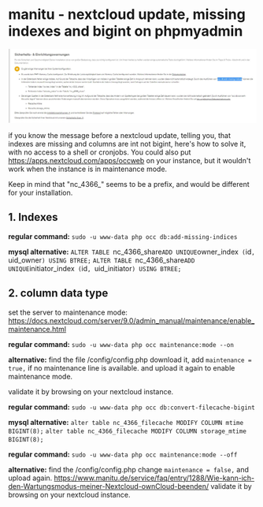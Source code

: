 # manitu - nextcloud update, missing indexes and bigint on phpmyadmin

![error.jpg](./error.JPG)

if you know the message before a nextcloud update, telling you, that indexes are missing and columns are int not bigint, here's how to solve it, with no access to a shell or cronjobs.
You could also put https://apps.nextcloud.com/apps/occweb on your instance, but it wouldn't work when the instance is in maintenance mode.

Keep in mind that "nc_4366_" seems to be a prefix, and would be different for your installation.

## 1. Indexes
**regular command:**
`sudo -u www-data php occ db:add-missing-indices`

**mysql alternative:**
`ALTER TABLE `nc_4366_share` ADD UNIQUE `owner_index` (`id`, `uid_owner`) USING BTREE;`
`ALTER TABLE `nc_4366_share` ADD UNIQUE `initiator_index` (`id`, `uid_initiator`) USING BTREE;`

## 2. column data type
set the server to maintenance mode:
https://docs.nextcloud.com/server/9.0/admin_manual/maintenance/enable_maintenance.html

**regular command:**
`sudo -u www-data php occ maintenance:mode --on`

**alternative:**
find the file /config/config.php
download it, 
add `maintenance = true,` if no maintenance line is available.
and upload it again to enable maintenance mode.

validate it by browsing on your nextcloud instance.

**regular command:**
`sudo -u www-data php occ db:convert-filecache-bigint`

**mysql alternative:**
`alter table nc_4366_filecache MODIFY COLUMN mtime BIGINT(8);`
`alter table nc_4366_filecache MODIFY COLUMN storage_mtime BIGINT(8);`

**regular command:**
`sudo -u www-data php occ maintenance:mode --off`

**alternative:**
find the /config/config.php
change `maintenance = false,` and upload again.
https://www.manitu.de/service/faq/entry/1288/Wie-kann-ich-den-Wartungsmodus-meiner-Nextcloud-ownCloud-beenden/
validate it by browsing on your nextcloud instance.

